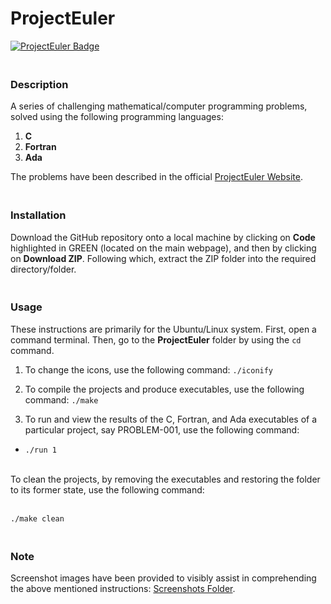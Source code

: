 # ProjectEuler

[![ProjectEuler Badge](https://projecteuler.net/profile/melwyncarlo.png)](https://projecteuler.net/profile/melwyncarlo.png)

### <br>Description

A series of challenging mathematical/computer programming problems, solved using the following programming languages:

1. **C**
2. **Fortran**
3. **Ada**

The problems have been described in the official [ProjectEuler Website](https://projecteuler.net/).


### <br>Installation

Download the GitHub repository onto a local machine by clicking on **Code** highlighted in GREEN (located on the main webpage), and then by clicking on **Download ZIP**. Following which, extract the ZIP folder into the required directory/folder.


### <br>Usage

These instructions are primarily for the Ubuntu/Linux system. First, open a command terminal. Then, go to the **ProjectEuler** folder by using the `cd` command.

1. To change the icons, use the following command: `./iconify`

2. To compile the projects and produce executables, use the following command: `./make`

3. To run and view the results of the C, Fortran, and Ada executables of a particular project, say PROBLEM-001, use the following command:

* `./run 1`

<br>
To clean the projects, by removing the executables and restoring the folder to its former state, use the following command: 

 <br> `./make clean`


### <br>Note

Screenshot images have been provided to visibly assist in comprehending the above mentioned instructions: 
[Screenshots Folder](https://github.com/melwyncarlo/ProjectEuler/tree/main/img).
